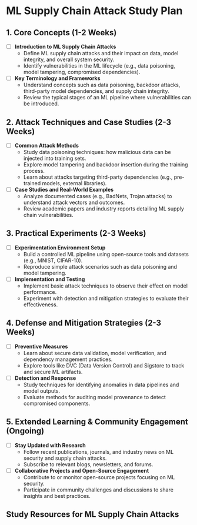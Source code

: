 # ML Supply Chain Attack Study Plan

## 1. Core Concepts (1-2 Weeks)
- [ ] **Introduction to ML Supply Chain Attacks**
  - Define ML supply chain attacks and their impact on data, model integrity, and overall system security.
  - Identify vulnerabilities in the ML lifecycle (e.g., data poisoning, model tampering, compromised dependencies).
- [ ] **Key Terminology and Frameworks**
  - Understand concepts such as data poisoning, backdoor attacks, third-party model dependencies, and supply chain integrity.
  - Review the typical stages of an ML pipeline where vulnerabilities can be introduced.

## 2. Attack Techniques and Case Studies (2-3 Weeks)
- [ ] **Common Attack Methods**
  - Study data poisoning techniques: how malicious data can be injected into training sets.
  - Explore model tampering and backdoor insertion during the training process.
  - Learn about attacks targeting third-party dependencies (e.g., pre-trained models, external libraries).
- [ ] **Case Studies and Real-World Examples**
  - Analyze documented cases (e.g., BadNets, Trojan attacks) to understand attack vectors and outcomes.
  - Review academic papers and industry reports detailing ML supply chain vulnerabilities.

## 3. Practical Experiments (2-3 Weeks)
- [ ] **Experimentation Environment Setup**
  - Build a controlled ML pipeline using open-source tools and datasets (e.g., MNIST, CIFAR-10).
  - Reproduce simple attack scenarios such as data poisoning and model tampering.
- [ ] **Implementation and Testing**
  - Implement basic attack techniques to observe their effect on model performance.
  - Experiment with detection and mitigation strategies to evaluate their effectiveness.

## 4. Defense and Mitigation Strategies (2-3 Weeks)
- [ ] **Preventive Measures**
  - Learn about secure data validation, model verification, and dependency management practices.
  - Explore tools like DVC (Data Version Control) and Sigstore to track and secure ML artifacts.
- [ ] **Detection and Response**
  - Study techniques for identifying anomalies in data pipelines and model outputs.
  - Evaluate methods for auditing model provenance to detect compromised components.

## 5. Extended Learning & Community Engagement (Ongoing)
- [ ] **Stay Updated with Research**
  - Follow recent publications, journals, and industry news on ML security and supply chain attacks.
  - Subscribe to relevant blogs, newsletters, and forums.
- [ ] **Collaborative Projects and Open-Source Engagement**
  - Contribute to or monitor open-source projects focusing on ML security.
  - Participate in community challenges and discussions to share insights and best practices.

## Study Resources for ML Supply Chain Attacks

